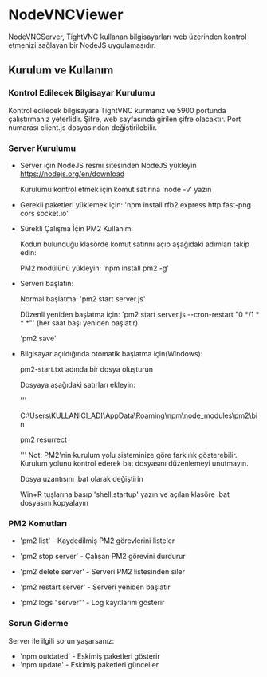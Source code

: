 # NodeVNCViewer
NodeVNCServer, TightVNC kullanan bilgisayarları web üzerinden kontrol etmenizi sağlayan bir NodeJS uygulamasıdır.

## Kurulum ve Kullanım
### Kontrol Edilecek Bilgisayar Kurulumu
Kontrol edilecek bilgisayara TightVNC kurmanız ve 5900 portunda çalıştırmanız yeterlidir. Şifre, web sayfasında girilen şifre olacaktır. Port numarası client.js dosyasından değiştirilebilir.

### Server Kurulumu

- Server için NodeJS resmi sitesinden NodeJS yükleyin https://nodejs.org/en/download

  Kurulumu kontrol etmek için komut satırına 'node -v' yazın

- Gerekli paketleri yüklemek için: 'npm install rfb2 express http fast-png cors socket.io'


- Sürekli Çalışma İçin PM2 Kullanımı

  Kodun bulunduğu klasörde komut satırını açıp aşağıdaki adımları takip edin: 
  
  PM2 modülünü yükleyin: 'npm install pm2 -g'


- Serveri başlatın:

  Normal başlatma: 'pm2 start server.js'

  Düzenli yeniden başlatma için: 'pm2 start server.js --cron-restart "0 */1 * * *"' (her saat başı yeniden başlatır)

  'pm2 save'

- Bilgisayar açıldığında otomatik başlatma için(Windows):

  pm2-start.txt adında bir dosya oluşturun

  Dosyaya aşağıdaki satırları ekleyin:

  '''

  C:\Users\KULLANICI_ADI\AppData\Roaming\npm\node_modules\pm2\bin

  pm2 resurrect

  '''
  Not: PM2'nin kurulum yolu sisteminize göre farklılık gösterebilir. Kurulum yolunu kontrol ederek bat dosyasını düzenlemeyi unutmayın.

  Dosya uzantısını .bat olarak değiştirin

  Win+R tuşlarına basıp 'shell:startup' yazın ve açılan klasöre .bat dosyasını kopyalayın

### PM2 Komutları

- 'pm2 list' - Kaydedilmiş PM2 görevlerini listeler

- 'pm2 stop server' - Çalışan PM2 görevini durdurur

- 'pm2 delete server' - Serveri PM2 listesinden siler

- 'pm2 restart server' - Serveri yeniden başlatır

- 'pm2 logs "server"' - Log kayıtlarını gösterir

### Sorun Giderme
Server ile ilgili sorun yaşarsanız:
- 'npm outdated' - Eskimiş paketleri gösterir
- 'npm update' - Eskimiş paketleri günceller
